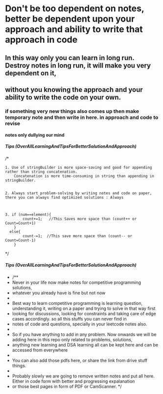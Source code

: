 # Don't be too dependent on notes, better be dependent upon your approach and ability to write that approach in code
## In this way only you can learn in long run. Destroy notes in long run, it will make you very dependent on it, 
## without you knowing the approach and your ability to write the code on your own.
### if something very new things also comes up then make temporary note and then write in here. in approach and code to revise
#### notes only dullying our mind



##### Tips (OverAllLearningAndTipsForBetterSolutionAndApproach)
*/**

    1. Use of stringBuilder is more space-saving and good for appending rather than string concatenation.
        Concatenation is more time-consuming in string than appending in stringBuilder.


    2. Always start problem-solving by writing notes and code on paper, there you can always find optimized solutions : Always



    3. if (num==element){
            count+=1;   //This Saves more space than (count++ or Count=Count+1)
        }
      else{
            count-=1;  //This save more space than (count-- or Count=Count-1)
        }

*/

##### Tips (OverAllLearningAndTipsForBetterSolutionAndApproach)
* /**
* Never in your life now make notes for competitive programming solutions,
* whatever you already have is fine but not now
*
* Best way to learn competitive programming is learning question, understanding it, writing on a paper and trying to solve in that way first
* looking for discussions, looking for constraints and taking care of edge cases accordingly. so all this stuffs you can never find in
* notes of code and questions, specially in your leetcode notes also.
*
* So if you have anything to add in any problem. Now onwards we will be adding here in this repo only related to problems, solutions,
* anything new learning and DSA learning all can be kept here and can be accessed from everywhere
*
* You can also add those pdfs here, or share the link from drive stuff things.
*
* Probably slowly we are going to remove written notes and put all here. Either in code form with better and progressing expalanation
* or those best pages in form of PDF or CamScanner.
  */